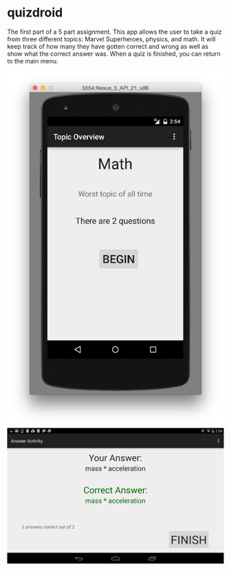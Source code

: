 # quizdroid

The first part of a 5 part assignment. This app allows the user to take a quiz from three different topics: Marvel Superheroes, physics, and math. It will keep track of how many they have gotten correct and wrong as well as show what the correct answer was. When a quiz is finished, you can return to the main menu. 

![Emulator Screenshot](/screenshots/emulator.png "Emulator Screenshot")
![Tablet Screenshot](/screenshots/tablet.png "Tablet Screenshot")
